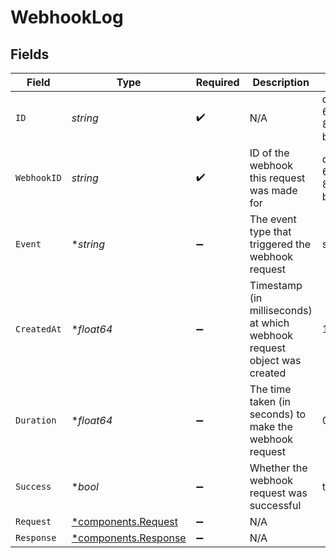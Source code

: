 # WebhookLog


## Fields

| Field                                                                    | Type                                                                     | Required                                                                 | Description                                                              | Example                                                                  |
| ------------------------------------------------------------------------ | ------------------------------------------------------------------------ | ------------------------------------------------------------------------ | ------------------------------------------------------------------------ | ------------------------------------------------------------------------ |
| `ID`                                                                     | *string*                                                                 | :heavy_check_mark:                                                       | N/A                                                                      | de7818e7-610a-4057-8f6f-b785dc1e6f88                                     |
| `WebhookID`                                                              | *string*                                                                 | :heavy_check_mark:                                                       | ID of the webhook this request was made for                              | de7818e7-610a-4057-8f6f-b785dc1e6f88                                     |
| `Event`                                                                  | **string*                                                                | :heavy_minus_sign:                                                       | The event type that triggered the webhook request                        | stream.started                                                           |
| `CreatedAt`                                                              | **float64*                                                               | :heavy_minus_sign:                                                       | Timestamp (in milliseconds) at which webhook request object was<br/>created<br/> | 1587667174725                                                            |
| `Duration`                                                               | **float64*                                                               | :heavy_minus_sign:                                                       | The time taken (in seconds) to make the webhook request                  | 0.5                                                                      |
| `Success`                                                                | **bool*                                                                  | :heavy_minus_sign:                                                       | Whether the webhook request was successful                               | true                                                                     |
| `Request`                                                                | [*components.Request](../../models/components/request.md)                | :heavy_minus_sign:                                                       | N/A                                                                      |                                                                          |
| `Response`                                                               | [*components.Response](../../models/components/response.md)              | :heavy_minus_sign:                                                       | N/A                                                                      |                                                                          |